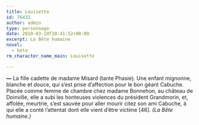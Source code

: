 ```yaml
---
title: Louisette
id: 76432
author: admin
type: personnage
date: 2010-03-10T10:41:52+00:00
excerpt: La Bête humaine
novel:
  - bete
rm_character_name_main: Louisette

---
```

**—** La fille cadette de madame Misard (tante Phasie). Une enfant mignonne, blanche et douce, qui s&rsquo;est prise d&rsquo;affection pour le bon géant Cabuche. Placée comme femme de chambre chez madame Bonnehon, au château de Doinville, elle a subi les honteuses violences du président Grandmorin, et, affolée, meurtrie, s&rsquo;est sauvée pour aller mourir citez son ami Cabuche, à qui elle a conté l&rsquo;attentat dont elle vient d&rsquo;être victime [46]. _(La Bête humaine.)_